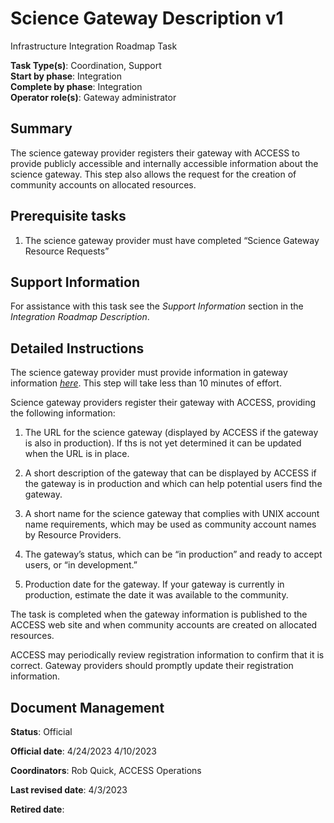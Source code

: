 # Science Gateway Description v1

Infrastructure Integration Roadmap Task

**Task Type(s)**: Coordination, Support  
**Start by phase**: Integration  
**Complete by phase**: Integration  
**Operator role(s)**: Gateway administrator

## Summary

The science gateway provider registers their gateway with ACCESS to provide publicly accessible and internally accessible information about the science gateway. This step also allows the request for the creation of community accounts on allocated resources.

## Prerequisite tasks

1.  The science gateway provider must have completed “Science Gateway Resource Requests”

## Support Information

For assistance with this task see the *Support Information* section in the *Integration Roadmap Description*.

## Detailed Instructions

The science gateway provider must provide information in gateway information [*here*](https://docs.google.com/spreadsheets/d/1S8zMTpIq3c7ehAXnbsiI7nyiwVhPBkN1j3eEVKb3VsE/edit#gid=251017880). This step will take less than 10 minutes of effort.

Science gateway providers register their gateway with ACCESS, providing the following information:

1.  The URL for the science gateway (displayed by ACCESS if the gateway is also in production). If ths is not yet determined it can be updated when the URL is in place.

2.  A short description of the gateway that can be displayed by ACCESS if the gateway is in production and which can help potential users find the gateway.

3.  A short name for the science gateway that complies with UNIX account name requirements, which may be used as community account names by Resource Providers.

4.  The gateway’s status, which can be “in production” and ready to accept users, or “in development.”

5.  Production date for the gateway. If your gateway is currently in production, estimate the date it was available to the community.

The task is completed when the gateway information is published to the ACCESS web site and when community accounts are created on allocated resources.

ACCESS may periodically review registration information to confirm that it is correct. Gateway providers should promptly update their registration information.

## Document Management

**Status**: Official

**Official date**: 4/24/2023 4/10/2023

**Coordinators**: Rob Quick, ACCESS Operations

**Last revised date**: 4/3/2023

**Retired date**:
